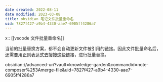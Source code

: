 ```yaml
---
date created: 2022-08-11
date modified: 2023-03-08
title: obsidian 笔记文件批量重命名
uid: 7827f427-a9b4-4330-aae7-6905ff4286a7
---
```


x:: [[vscode 文件批量重命名]]

当前的批量替换方案，都不会自动更新文件被引用的链接。因此文件批量命名后，还需要用正则表达式去搜搜这些链接，进行批量替换。

obsidian://advanced-uri?vault=knowledge-garden&commandid=note-composer%253Amerge-file&uid=7827f427-a9b4-4330-aae7-6905ff4286a7
